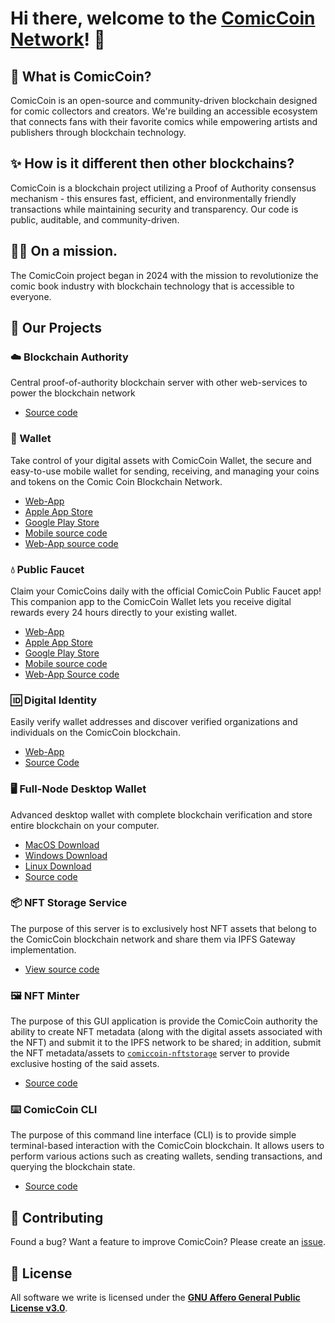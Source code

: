 # Hi there, welcome to the [ComicCoin Network](https://comiccoinnetwork.com/)! 👋
## 🤔 What is ComicCoin?
ComicCoin is an open-source and community-driven blockchain designed for comic collectors and creators. We're building an accessible ecosystem that connects fans with their favorite comics while empowering artists and publishers through blockchain technology.

## ✨ How is it different then other blockchains?
ComicCoin is a blockchain project utilizing a Proof of Authority consensus mechanism - this ensures fast, efficient, and environmentally friendly transactions while maintaining security and transparency. Our code is public, auditable, and community-driven.

## 🙋‍♀️ On a mission.
The ComicCoin project began in 2024 with the mission to revolutionize the comic book industry with blockchain technology that is accessible to everyone.

## 🚀 Our Projects
### ☁️ Blockchain Authority
Central proof-of-authority blockchain server with other web-services to power the blockchain network

* [Source code](https://github.com/comiccoin-network/monorepo/tree/main/cloud/comiccoin)

### 📱 Wallet
Take control of your digital assets with ComicCoin Wallet, the secure and easy-to-use mobile wallet for sending, receiving, and managing your coins and tokens on the Comic Coin Blockchain Network.

* [Web-App](https://comiccoinwallet.com/)
* [Apple App Store](https://apps.apple.com/ca/app/comiccoin-wallet/id6741118881)
* [Google Play Store](https://play.google.com/store/apps/details?id=com.theshootingstarpress.comiccoinwallet)
* [Mobile source code](https://github.com/comiccoin-network/monorepo/tree/main/native/mobile/comiccoin-wallet)
* [Web-App source code](https://github.com/comiccoin-network/monorepo/tree/main/web/comiccoin-webwallet)

### 💧 Public Faucet
Claim your ComicCoins daily with the official ComicCoin Public Faucet app! This companion app to the ComicCoin Wallet lets you receive digital rewards every 24 hours directly to your existing wallet.

* [Web-App](https://comiccoinfaucet.com/)
* [Apple App Store](https://apps.apple.com/ca/app/comiccoin-public-faucet/id6743087828)
* [Google Play Store](https://play.google.com/store/apps/details?id=com.theshootingstarpress.comiccoinpublicfaucet)
* [Mobile source code](https://github.com/comiccoin-network/monorepo/tree/main/native/mobile/comiccoin-publicfaucet)
* [Web-App Source code](https://github.com/comiccoin-network/monorepo/tree/main/web/comiccoin-publicfaucet)

### 🆔 Digital Identity
Easily verify wallet addresses and discover verified organizations and individuals on the ComicCoin blockchain.

* [Web-App](https://comiccoinid.com/)
* [Source Code](https://github.com/comiccoin-network/monorepo/tree/main/web/comiccoin-iam)

### 🖥️ Full-Node Desktop Wallet
Advanced desktop wallet with complete blockchain verification and store entire blockchain on your computer.

* [MacOS Download](https://comiccoinwallet.com/download-native-wallet)
* [Windows Download](https://apps.microsoft.com/detail/9pp2dp5t6rwr?hl=en-us&gl=CA&ocid=pdpshare)
* [Linux Download](https://comiccoinwallet.com/download-native-wallet)
* [Source code](https://github.com/comiccoin-network/monorepo/tree/main/native/desktop/comiccoin-wallet)

### 📦 NFT Storage Service
The purpose of this server is to exclusively host NFT assets that belong to the ComicCoin blockchain network and share them via IPFS Gateway implementation.

* [View source code](https://github.com/comiccoin-network/monorepo/tree/main/native/desktop/comiccoin-nftstorage)
### 🖼️ NFT Minter
The purpose of this GUI application is provide the ComicCoin authority the ability to create NFT metadata (along with the digital assets associated with the NFT) and submit it to the IPFS network to be shared; in addition, submit the NFT metadata/assets to [`comiccoin-nftstorage`](https://github.com/comiccoin-network/monorepo/tree/main/native/desktop/comiccoin-nftstorage) server to provide exclusive hosting of the said assets.

* [Source code](https://github.com/comiccoin-network/monorepo/tree/main/native/desktop/comiccoin-nftminter)

### ⌨️ ComicCoin CLI
The purpose of this command line interface (CLI) is to provide simple terminal-based interaction with the ComicCoin blockchain. It allows users to perform various actions such as creating wallets, sending transactions, and querying the blockchain state.

* [Source code](https://github.com/comiccoin-network/monorepo/tree/main/native/desktop/comiccoin-cli)

## 🤝 Contributing

Found a bug? Want a feature to improve ComicCoin? Please create an [issue](https://github.com/comiccoin-network/monorepo/issues/new).

## 📝 License

All software we write is licensed under the [**GNU Affero General Public License v3.0**](https://opensource.org/license/agpl-v3).
